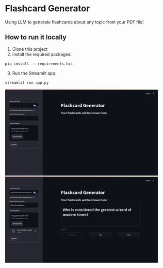 # Flashcard Generator

Using LLM to generate flashcards about any topic from your PDF file!

## How to run it locally

1. Clone this project
2. Install the required packages:
```bash
pip install -r requirements.txt
```
3. Run the Streamlit app:
```bash
streamlit run app.py
```
![Flashcard Generator App 1](/Flashcard-gen0.png)
![Flashcard Generator App 2](/Flashcard-gen.png)